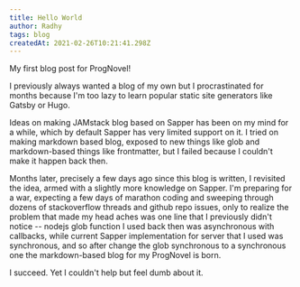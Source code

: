 ```yaml
---
title: Hello World
author: Radhy
tags: blog
createdAt: 2021-02-26T10:21:41.298Z
---
```


My first blog post for ProgNovel!

I previously always wanted a blog of my own but I procrastinated for months because I'm too lazy to learn popular static site generators like Gatsby or Hugo.

Ideas on making JAMstack blog based on Sapper has been on my mind for a while, which by default Sapper has very limited support on it. I tried on making markdown based blog, exposed to new things like glob and markdown-based things like frontmatter, but I failed because I couldn't make it happen back then.

Months later, precisely a few days ago since this blog is written, I revisited the idea, armed with a slightly more knowledge on Sapper. I'm preparing for a war, expecting a few days of marathon coding and sweeping through dozens of stackoverflow threads and github repo issues, only to realize the problem that made my head aches was one line that I previously didn't notice -- nodejs glob function I used back then was asynchronous with callbacks, while current Sapper implementation for server that I used was synchronous, and so after change the glob synchronous to a synchronous one the markdown-based blog for my ProgNovel is born.

I succeed. Yet I couldn't help but feel dumb about it.
